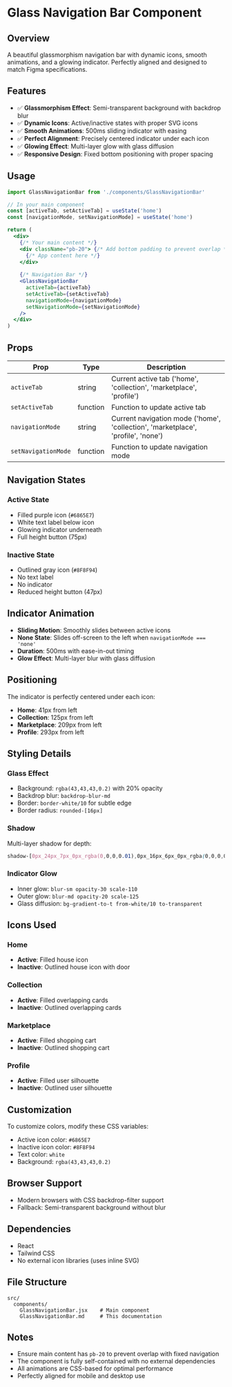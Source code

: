 # Glass Navigation Bar Component

## Overview
A beautiful glassmorphism navigation bar with dynamic icons, smooth animations, and a glowing indicator. Perfectly aligned and designed to match Figma specifications.

## Features
- ✅ **Glassmorphism Effect**: Semi-transparent background with backdrop blur
- ✅ **Dynamic Icons**: Active/inactive states with proper SVG icons
- ✅ **Smooth Animations**: 500ms sliding indicator with easing
- ✅ **Perfect Alignment**: Precisely centered indicator under each icon
- ✅ **Glowing Effect**: Multi-layer glow with glass diffusion
- ✅ **Responsive Design**: Fixed bottom positioning with proper spacing

## Usage

```jsx
import GlassNavigationBar from './components/GlassNavigationBar'

// In your main component
const [activeTab, setActiveTab] = useState('home')
const [navigationMode, setNavigationMode] = useState('home')

return (
  <div>
    {/* Your main content */}
    <div className="pb-20"> {/* Add bottom padding to prevent overlap */}
      {/* App content here */}
    </div>
    
    {/* Navigation Bar */}
    <GlassNavigationBar 
      activeTab={activeTab}
      setActiveTab={setActiveTab}
      navigationMode={navigationMode}
      setNavigationMode={setNavigationMode}
    />
  </div>
)
```

## Props

| Prop | Type | Description |
|------|------|-------------|
| `activeTab` | string | Current active tab ('home', 'collection', 'marketplace', 'profile') |
| `setActiveTab` | function | Function to update active tab |
| `navigationMode` | string | Current navigation mode ('home', 'collection', 'marketplace', 'profile', 'none') |
| `setNavigationMode` | function | Function to update navigation mode |

## Navigation States

### Active State
- Filled purple icon (`#6865E7`)
- White text label below icon
- Glowing indicator underneath
- Full height button (75px)

### Inactive State
- Outlined gray icon (`#8F8F94`)
- No text label
- No indicator
- Reduced height button (47px)

## Indicator Animation
- **Sliding Motion**: Smoothly slides between active icons
- **None State**: Slides off-screen to the left when `navigationMode === 'none'`
- **Duration**: 500ms with ease-in-out timing
- **Glow Effect**: Multi-layer blur with glass diffusion

## Positioning
The indicator is perfectly centered under each icon:
- **Home**: 41px from left
- **Collection**: 125px from left  
- **Marketplace**: 209px from left
- **Profile**: 293px from left

## Styling Details

### Glass Effect
- Background: `rgba(43,43,43,0.2)` with 20% opacity
- Backdrop blur: `backdrop-blur-md`
- Border: `border-white/10` for subtle edge
- Border radius: `rounded-[16px]`

### Shadow
Multi-layer shadow for depth:
```css
shadow-[0px_24px_7px_0px_rgba(0,0,0,0.01),0px_16px_6px_0px_rgba(0,0,0,0.04),0px_9px_5px_0px_rgba(0,0,0,0.15),0px_4px_4px_0px_rgba(0,0,0,0.25),0px_1px_2px_0px_rgba(0,0,0,0.29)]
```

### Indicator Glow
- Inner glow: `blur-sm opacity-30 scale-110`
- Outer glow: `blur-md opacity-20 scale-125`
- Glass diffusion: `bg-gradient-to-t from-white/10 to-transparent`

## Icons Used

### Home
- **Active**: Filled house icon
- **Inactive**: Outlined house icon with door

### Collection  
- **Active**: Filled overlapping cards
- **Inactive**: Outlined overlapping cards

### Marketplace
- **Active**: Filled shopping cart
- **Inactive**: Outlined shopping cart

### Profile
- **Active**: Filled user silhouette
- **Inactive**: Outlined user silhouette

## Customization

To customize colors, modify these CSS variables:
- Active icon color: `#6865E7`
- Inactive icon color: `#8F8F94`
- Text color: `white`
- Background: `rgba(43,43,43,0.2)`

## Browser Support
- Modern browsers with CSS backdrop-filter support
- Fallback: Semi-transparent background without blur

## Dependencies
- React
- Tailwind CSS
- No external icon libraries (uses inline SVG)

## File Structure
```
src/
  components/
    GlassNavigationBar.jsx    # Main component
    GlassNavigationBar.md     # This documentation
```

## Notes
- Ensure main content has `pb-20` to prevent overlap with fixed navigation
- The component is fully self-contained with no external dependencies
- All animations are CSS-based for optimal performance
- Perfectly aligned for mobile and desktop use
